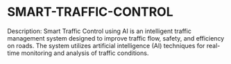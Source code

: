 # SMART-TRAFFIC-CONTROL
Description: Smart Traffic Control using AI is an intelligent traffic management system designed to improve traffic flow, safety, and efficiency on roads. The system utilizes artificial intelligence (AI) techniques for real-time monitoring and analysis of traffic conditions. 
